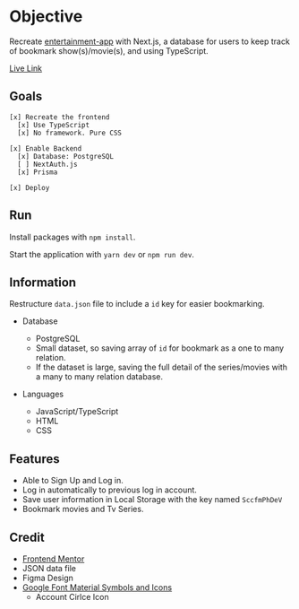 # Objective

Recreate [entertainment-app](https://github.com/antran1245/entertainment-app) with Next.js, a database for users to keep track of bookmark show(s)/movie(s), and using TypeScript.

[Live Link](https://entertainment-gamma.vercel.app/)

## Goals

    [x] Recreate the frontend
      [x] Use TypeScript
      [x] No framework. Pure CSS

    [x] Enable Backend
      [x] Database: PostgreSQL
      [ ] NextAuth.js
      [x] Prisma

    [x] Deploy

## Run

Install packages with `npm install`.

Start the application with `yarn dev` or `npm run dev`.

## Information

Restructure `data.json` file to include a `id` key for easier bookmarking.

- Database
  - PostgreSQL
  - Small dataset, so saving array of `id` for bookmark as a one to many relation.
  - If the dataset is large, saving the full detail of the series/movies with a many to many relation database.

- Languages
  - JavaScript/TypeScript
  - HTML
  - CSS

## Features

- Able to Sign Up and Log in.
- Log in automatically to previous log in account.
- Save user information in Local Storage with the key named `SccfmPhDeV`
- Bookmark movies and Tv Series.

## Credit

-  [Frontend Mentor](https://www.frontendmentor.io/)
  - JSON data file
  - Figma Design
- [Google Font Material Symbols and Icons](https://fonts.google.com/)
  - Account Cirlce Icon 